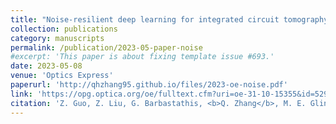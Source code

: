 ```yaml
---
title: "Noise-resilient deep learning for integrated circuit tomography"
collection: publications
category: manuscripts
permalink: /publication/2023-05-paper-noise
#excerpt: 'This paper is about fixing template issue #693.'
date: 2023-05-08
venue: 'Optics Express'
paperurl: 'http://qhzhang95.github.io/files/2023-oe-noise.pdf'
link: 'https://opg.optica.org/oe/fulltext.cfm?uri=oe-31-10-15355&id=529374#top'
citation: 'Z. Guo, Z. Liu, G. Barbastathis, <b>Q. Zhang</b>, M. E. Glinsky, B. K. Alpert, and Z. H. Levine. &quot;Noise-resilient deep learning for integrated circuit tomography.&quot; <i>Optics Expres</i>. 31, 10 (2023).'
---
```

